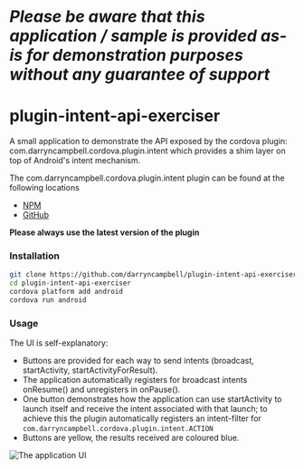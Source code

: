 *Please be aware that this application / sample is provided as-is for demonstration purposes without any guarantee of support*
=========================================================

# plugin-intent-api-exerciser
A small application to demonstrate the API exposed by the cordova plugin: com.darryncampbell.cordova.plugin.intent which provides a shim layer on top of Android's intent mechanism.

The com.darryncampbell.cordova.plugin.intent plugin can be found at the following locations
* [NPM](https://www.npmjs.com/package/com-darryncampbell-cordova-plugin-intent)
* [GitHub](https://github.com/darryncampbell/darryncampbell-cordova-plugin-intent)

**Please always use the latest version of the plugin**

### Installation
```bash
git clone https://github.com/darryncampbell/plugin-intent-api-exerciser.git
cd plugin-intent-api-exerciser
cordova platform add android
cordova run android
```

### Usage
The UI is self-explanatory:
- Buttons are provided for each way to send intents (broadcast, startActivity, startActivityForResult).  
- The application automatically registers for broadcast intents onResume() and unregisters in onPause().  
- One button demonstrates how the application can use startActivity to launch itself and receive the intent associated with that launch; to achieve this the plugin automatically registers an intent-filter for `com.darryncampbell.cordova.plugin.intent.ACTION`
- Buttons are yellow, the results received are coloured blue.

![The application UI](https://raw.githubusercontent.com/darryncampbell/plugin-intent-api-exerciser/master/screens/screen_001.png)
